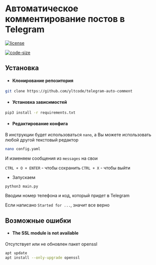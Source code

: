 # Автоматическое комментирование постов в Telegram

[![license](https://shields.io/github/license/yltcode/telegram-auto-comment?style=flat-square&color=blue)](https://www.gnu.org/licenses/quick-guide-gplv3.ru.html)

[![code-size](https://shields.io/github/languages/code-size/yltcode/telegram-auto-comment?style=flat-square&color=orange)](https://github.com/yltcode/telegram-auto-comment)

## Установка
- #### Клонирование репозитория

```sh
git clone https://github.com/yltcode/telegram-auto-comment
```

- #### Установка зависимостей

```sh
pip3 install -r requirements.txt
```

- #### Редактирование конфига

В инструкции будет использоваться `nano`, а Вы можете использовать любой другой текстовый редактор

```sh
nano config.yaml
```

И изменяем сообщения из `messages` на свои

`CTRL + O + ENTER` - чтобы сохранить
`CTRL + X` - чтобы выйти

- Запускаем

```sh
python3 main.py
```

Вводим номер телефона и код, который придет в Telegram

Если написано `Started for ...`, значит все верно

## Возможные ошибки

- #### The SSL module is not available

Отсутствует или не обновлен пакет openssl

```sh
apt update
apt install --only-upgrade openssl
```
